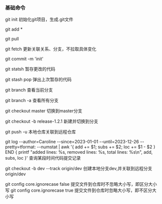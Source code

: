 ### 基础命令

git init  初始化git项目，生成.git文件

git add *

git pull 

git fetch 更新关联关系、分支，不拉取具体变化

git commit -m 'init'

git statsh 暂存更改的代码

git stash pop 弹出上次暂存的代码

git branch 查看当前分支

git branch -a 查看所有分支

git checkout master 切换到master分支

git checkout -b release-1.2.1 新建并切换到分支

git push -u  本地仓库关联到远程仓库

git log --author=Caroline --since=2023-01-01 --until=2023-12-26 --pretty=tformat: --numstat | awk '{ add += $1; subs += $2; loc += $1 - $2 } END { printf "added lines: %s, removed lines: %s, total lines: %s\n", add, subs, loc }'
查询某段时间代码提交记录

git checkout -b dev --track origin/dev 创建本地分支dev,并关联到远程分支origin/dev

git  config core.ignorecase false  提交文件到仓库时不忽略大小写，即区分大小写
git  config core.ignorecase true  提交文件到仓库时忽略大小写，即不区分大小写